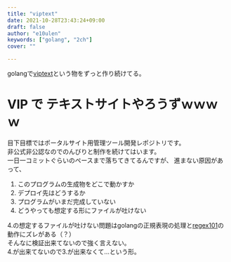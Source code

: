 ```yaml
---
title: "viptext"
date: 2021-10-28T23:43:24+09:00
draft: false
author: "e10ulen"
keywords: ["golang", "2ch"]
cover: ""

---
```

golangで[viptext][1]という物をずっと作り続けてる。


<!--more-->

# VIP で テキストサイトやろうずｗｗｗｗ 
目下目標ではポータルサイト用管理ツール開発レポジトリです。   
非公式非公認なのでのんびりと制作を続けてはいます。  
一日一コミットぐらいのペースまで落ちてきてるんですが、
進まない原因があって、

1. このプログラムの生成物をどこで動かすか
1. デプロイ先はどうするか
1. プログラムがいまだ完成していない
1. どうやっても想定する形にファイルが吐けない

4.の想定するファイルが吐けない問題はgolangの正規表現の処理と[regex101][2]の動作にズレがある（？）  
そんなに検証出来てないので強く言えない。  
4.が出来てないので3.が出来なくて…という形。

[1]:http://github.com/e10ulen/viptext
[2]:https://regex101.com/
